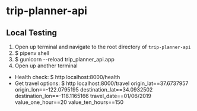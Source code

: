 # trip-planner-api

## Local Testing
1. Open up terminal and navigate to the root directory of `trip-planner-api`
2. $ pipenv shell
3. $ gunicorn --reload trip_planner_api.app
4. Open up another terminal
- Health check: $ http localhost:8000/health
- Get travel options: $ http localhost:8000/travel origin_lat==37.6737957 origin_lon==-122.0795195
destination_lat==34.0932502 destination_lon==-118.1165166 travel_date==01/06/2019 value_one_hour==20
value_ten_hours==150
